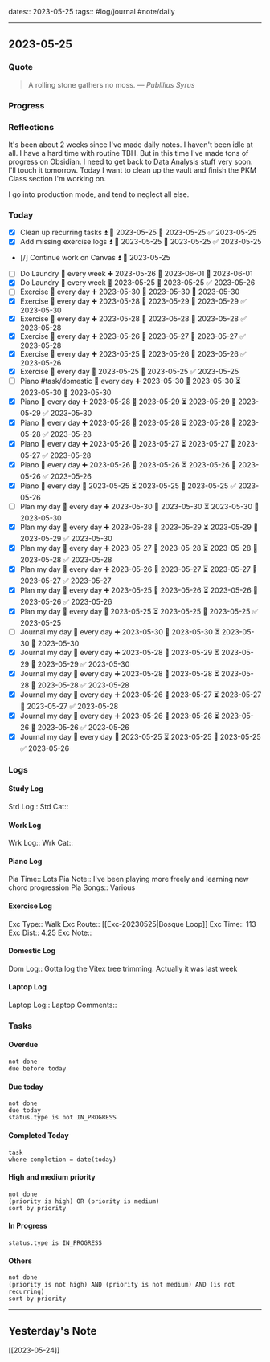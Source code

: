 dates:: 2023-05-25
tags:: #log/journal #note/daily 

---
## 2023-05-25

### Quote

> A rolling stone gathers no moss.
> — <cite>Publilius Syrus</cite>


### Progress


### Reflections

It's been about 2 weeks since I've made daily notes. I haven't been idle at all. I have a hard time with routine TBH. But in this time I've made tons of progress on Obsidian. I need to get back to Data Analysis stuff very soon. I'll touch it tomorrow. Today I want to clean up the vault and finish the PKM Class section I'm working on.

I go into production mode, and tend to neglect all else.

### Today

- [x] Clean up recurring tasks ⏫ 🛫 2023-05-25 📅 2023-05-25 ✅ 2023-05-25
- [x] Add missing exercise logs ⏫ 🛫 2023-05-25 📅 2023-05-25 ✅ 2023-05-25
- [/] Continue work on Canvas ⏫ 🛫 2023-05-25
- [ ] Do Laundry 🔁 every week ➕ 2023-05-26 🛫 2023-06-01 📅 2023-06-01
- [x] Do Laundry 🔁 every week 🛫 2023-05-25 📅 2023-05-25 ✅ 2023-05-26
- [ ] Exercise 🔁 every day ➕ 2023-05-30 🛫 2023-05-30 📅 2023-05-30
- [x] Exercise 🔁 every day ➕ 2023-05-28 🛫 2023-05-29 📅 2023-05-29 ✅ 2023-05-30
- [x] Exercise 🔁 every day ➕ 2023-05-28 🛫 2023-05-28 📅 2023-05-28 ✅ 2023-05-28
- [x] Exercise 🔁 every day ➕ 2023-05-26 🛫 2023-05-27 📅 2023-05-27 ✅ 2023-05-28
- [x] Exercise 🔁 every day ➕ 2023-05-25 🛫 2023-05-26 📅 2023-05-26 ✅ 2023-05-26
- [x] Exercise 🔁 every day 🛫 2023-05-25 📅 2023-05-25 ✅ 2023-05-25
- [ ] Piano #task/domestic 🔁 every day ➕ 2023-05-30 🛫 2023-05-30 ⏳ 2023-05-30 📅 2023-05-30
- [x] Piano 🔁 every day ➕ 2023-05-28 🛫 2023-05-29 ⏳ 2023-05-29 📅 2023-05-29 ✅ 2023-05-30
- [x] Piano 🔁 every day ➕ 2023-05-28 🛫 2023-05-28 ⏳ 2023-05-28 📅 2023-05-28 ✅ 2023-05-28
- [x] Piano 🔁 every day ➕ 2023-05-26 🛫 2023-05-27 ⏳ 2023-05-27 📅 2023-05-27 ✅ 2023-05-28
- [x] Piano 🔁 every day ➕ 2023-05-26 🛫 2023-05-26 ⏳ 2023-05-26 📅 2023-05-26 ✅ 2023-05-26
- [x] Piano 🔁 every day 🛫 2023-05-25 ⏳ 2023-05-25 📅 2023-05-25 ✅ 2023-05-26
- [ ] Plan my day 🔁 every day ➕ 2023-05-30 🛫 2023-05-30 ⏳ 2023-05-30 📅 2023-05-30
- [x] Plan my day 🔁 every day ➕ 2023-05-28 🛫 2023-05-29 ⏳ 2023-05-29 📅 2023-05-29 ✅ 2023-05-30
- [x] Plan my day 🔁 every day ➕ 2023-05-27 🛫 2023-05-28 ⏳ 2023-05-28 📅 2023-05-28 ✅ 2023-05-28
- [x] Plan my day 🔁 every day ➕ 2023-05-26 🛫 2023-05-27 ⏳ 2023-05-27 📅 2023-05-27 ✅ 2023-05-27
- [x] Plan my day 🔁 every day ➕ 2023-05-25 🛫 2023-05-26 ⏳ 2023-05-26 📅 2023-05-26 ✅ 2023-05-26
- [x] Plan my day 🔁 every day 🛫 2023-05-25 ⏳ 2023-05-25 📅 2023-05-25 ✅ 2023-05-25
- [ ] Journal my day 🔁 every day ➕ 2023-05-30 🛫 2023-05-30 ⏳ 2023-05-30 📅 2023-05-30
- [x] Journal my day 🔁 every day ➕ 2023-05-28 🛫 2023-05-29 ⏳ 2023-05-29 📅 2023-05-29 ✅ 2023-05-30
- [x] Journal my day 🔁 every day ➕ 2023-05-28 🛫 2023-05-28 ⏳ 2023-05-28 📅 2023-05-28 ✅ 2023-05-28
- [x] Journal my day 🔁 every day ➕ 2023-05-26 🛫 2023-05-27 ⏳ 2023-05-27 📅 2023-05-27 ✅ 2023-05-28
- [x] Journal my day 🔁 every day ➕ 2023-05-26 🛫 2023-05-26 ⏳ 2023-05-26 📅 2023-05-26 ✅ 2023-05-26
- [x] Journal my day 🔁 every day 🛫 2023-05-25 ⏳ 2023-05-25 📅 2023-05-25 ✅ 2023-05-26

### Logs

#### Study Log
Std Log:: 
Std Cat:: 

#### Work Log
Wrk Log:: 
Wrk Cat:: 

#### Piano Log

Pia Time:: Lots
Pia Note:: I've been playing more freely and learning new chord progression
Pia Songs:: Various

#### Exercise Log

Exc Type:: Walk
Exc Route:: [[Exc-20230525|Bosque Loop]]
Exc Time:: 113
Exc Dist:: 4.25
Exc Note:: 

#### Domestic Log

Dom Log:: Gotta log the Vitex tree trimming. Actually it was last week

#### Laptop Log

Laptop Log:: 
Laptop Comments::

### Tasks

#### Overdue

```tasks
not done
due before today
```


#### Due today

```tasks
not done
due today
status.type is not IN_PROGRESS
```

#### Completed Today

```dataview
task
where completion = date(today)
```


#### High and medium priority

```tasks
not done
(priority is high) OR (priority is medium)
sort by priority
```

#### In Progress

```tasks
status.type is IN_PROGRESS
```

#### Others

```tasks
not done
(priority is not high) AND (priority is not medium) AND (is not recurring)
sort by priority
```


---
## Yesterday's Note

[[2023-05-24]]


